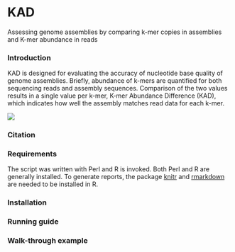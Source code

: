 # KAD
Assessing genome assemblies by comparing k-mer copies in assemblies and K-mer abundance in reads

### Introduction
KAD is designed for evaluating the accuracy of nucleotide base quality of genome assemblies. Briefly, abundance of k-mers are quantified for both sequencing reads and assembly sequences. Comparison of the two values results in a single value per k-mer, K-mer Abundance Difference (KAD), which indicates how well the assembly matches read data for each k-mer.


<img src="https://latex.codecogs.com/svg.latex?\Large&space;KAD=log2\frac{c+m}{m*(n+1)}" />

### Citation

### Requirements
The script was written with Perl and R is invoked. Both Perl and R are generally installed. To generate reports, the package [knitr](https://github.com/yihui/knitr) and [rmarkdown](https://rmarkdown.rstudio.com) are needed to be installed in R.

### Installation

### Running guide

### Walk-through example



